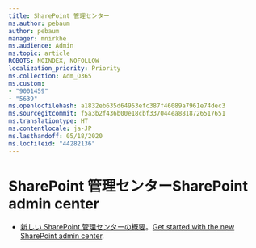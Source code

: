 ```yaml
---
title: SharePoint 管理センター
ms.author: pebaum
author: pebaum
manager: mnirkhe
ms.audience: Admin
ms.topic: article
ROBOTS: NOINDEX, NOFOLLOW
localization_priority: Priority
ms.collection: Adm_O365
ms.custom:
- "9001459"
- "5639"
ms.openlocfilehash: a1832eb635d64953efc387f46089a7961e74dec3
ms.sourcegitcommit: f5a3b2f436b00e18cbf337044ea8818726517651
ms.translationtype: HT
ms.contentlocale: ja-JP
ms.lasthandoff: 05/18/2020
ms.locfileid: "44282136"
---
```

# <a name="sharepoint-admin-center"></a><span data-ttu-id="e81e5-102">SharePoint 管理センター</span><span class="sxs-lookup"><span data-stu-id="e81e5-102">SharePoint admin center</span></span>

- <span data-ttu-id="e81e5-103">[新しい SharePoint 管理センターの概要](https://docs.microsoft.com/sharepoint/get-started-new-admin-center)。</span><span class="sxs-lookup"><span data-stu-id="e81e5-103">[Get started with the new SharePoint admin center](https://docs.microsoft.com/sharepoint/get-started-new-admin-center).</span></span>
